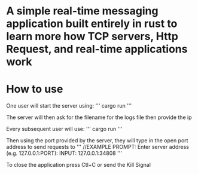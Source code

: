 # A simple real-time messaging application built entirely in rust to learn more how TCP servers, Http Request, and real-time applications work

# How to use
One user will start the server using:
'''
cargo run
'''

The server will then ask for the filename for the logs file then provide the ip

Every subsequent user will use: 
'''
cargo run <username>
'''

Then using the port provided by the server, they will type in the open port address to send requests to
'''
//EXAMPLE
PROMPT: Enter server address (e.g. 127.0.0.1:PORT):
INPUT:  127.0.0.1:34808
'''

To close the application press Ctl+C or send the Kill Signal

